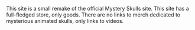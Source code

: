 This site is a small remake of the official Mystery Skulls site.
This site has a full-fledged store, only goods.
There are no links to merch dedicated to mysterious animated skulls, only links to videos.
